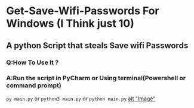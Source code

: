 # Get-Save-Wifi-Passwords For Windows (I Think just 10)
## A python Script that steals Save wifi Passwords

### Q:How To Use It ? 
### A:Run the script in PyCharm or  Using terminal(Powershell or command prompt)
```py main.py```
or
```python3 main.py```
or
```python main.py```
[alt "Image"](https://github.com/multiManCC/Get-Save-Wifi-Passwords/blob/main/main.png)
